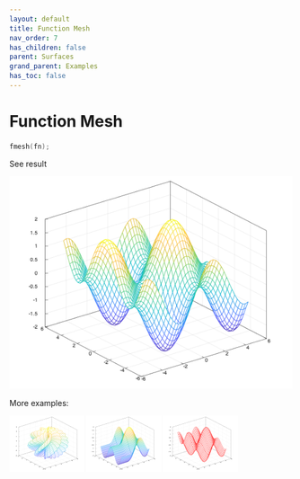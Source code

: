 ```yaml
---
layout: default
title: Function Mesh
nav_order: 7
has_children: false
parent: Surfaces
grand_parent: Examples
has_toc: false
---
```

# Function Mesh

```cpp
fmesh(fn);
```


See result

[![example_fmesh_1](fmesh/fmesh_1.png)](https://github.com/alandefreitas/matplotplusplus/blob/master/examples/surfaces/fmesh/fmesh_1.cpp)

More examples:
    
[![example_fmesh_2](fmesh/fmesh_2_thumb.png)](https://github.com/alandefreitas/matplotplusplus/blob/master/examples/surfaces/fmesh/fmesh_2.cpp)  [![example_fmesh_3](fmesh/fmesh_3_thumb.png)](https://github.com/alandefreitas/matplotplusplus/blob/master/examples/surfaces/fmesh/fmesh_3.cpp)  [![example_fmesh_4](fmesh/fmesh_4_thumb.png)](https://github.com/alandefreitas/matplotplusplus/blob/master/examples/surfaces/fmesh/fmesh_4.cpp)

  




<!-- Generated with mdsplit: https://github.com/alandefreitas/mdsplit -->
